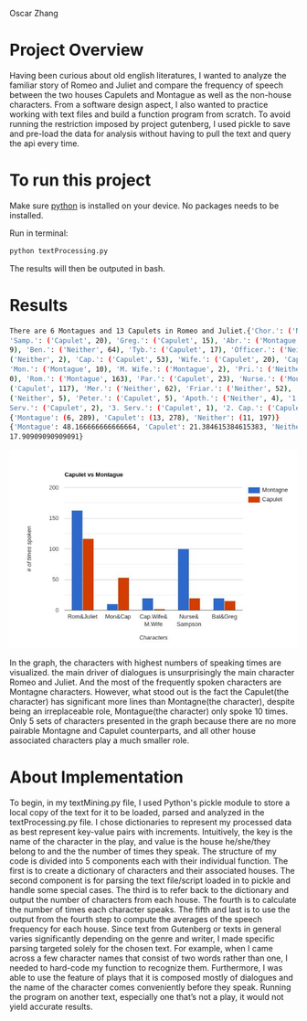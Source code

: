 Oscar Zhang

# Project Overview
Having been curious about old english literatures, I wanted to analyze the familiar story of
Romeo and Juliet and compare the frequency of speech between the two houses Capulets and
Montague as well as the non-house characters. From a software design aspect, I also wanted
to practice working with text files and build a function program from scratch. To avoid running
the restriction imposed by project gutenberg, I used pickle to save and pre-load the data for
analysis without having to pull the text and query the api every time.

# To run this project
Make sure [python](https://www.python.org/downloads/) is installed on your device. 
No packages needs to be installed.

Run in terminal:
```bash
python textProcessing.py
```
The results will then be outputed in bash.
# Results


```bash
There are 6 Montagues and 13 Capulets in Romeo and Juliet.{'Chor.': ('Neither', 2),
'Samp.': ('Capulet', 20), 'Greg.': ('Capulet', 15), 'Abr.': ('Montague', 5), 'Bal.': ('Montague',
9), 'Ben.': ('Neither', 64), 'Tyb.': ('Capulet', 17), 'Officer.': ('Neither', 2), 'Citizens.':
('Neither', 2), 'Cap.': ('Capulet', 53), 'Wife.': ('Capulet', 20), 'Cap. Wife.': ('Capulet', 0),
'Mon.': ('Montague', 10), 'M. Wife.': ('Montague', 2), 'Pri.': ('Neither', 0), 'Prin.': ('Neither',
0), 'Rom.': ('Montague', 163), 'Par.': ('Capulet', 23), 'Nurse.': ('Montague', 100), 'Jul.':
('Capulet', 117), 'Mer.': ('Neither', 62), 'Friar.': ('Neither', 52), 'Laur.': ('Neither', 4), 'John.':
('Neither', 5), 'Peter.': ('Capulet', 5), 'Apoth.': ('Neither', 4), '1. Serv.': ('Capulet', 3), '2.
Serv.': ('Capulet', 2), '3. Serv.': ('Capulet', 1), '2. Cap.': ('Capulet', 2)}
{'Montague': (6, 289), 'Capulet': (13, 278), 'Neither': (11, 197)}
{'Montague': 48.166666666666664, 'Capulet': 21.384615384615383, 'Neither':
17.90909090909091}
```
![ Data visualized](/images/visualization.png)


In the graph, the characters with highest numbers of speaking times are visualized. the main
driver of dialogues is unsurprisingly the main character Romeo and Juliet. And the most of the
frequently spoken characters are Montagne characters. However, what stood out is the fact the
Capulet(the character) has significant more lines than Montagne(the character), despite being
an irreplaceable role, Montague(the character) only spoke 10 times. Only 5 sets of characters
presented in the graph because there are no more pairable Montagne and Capulet
counterparts, and all other house associated characters play a much smaller role.

# About Implementation
To begin, in my textMining.py file, I used Python's pickle module to store a local copy of the text
for it to be loaded, parsed and analyzed in the textProcessing.py file. I chose dictionaries to
represent my processed data as best represent key-value pairs with increments. Intuitively, the
key is the name of the character in the play, and value is the house he/she/they belong to and
the the number of times they speak. The structure of my code is divided into 5 components
each with their individual function. The first is to create a dictionary of characters and their
associated houses. The second component is for parsing the text file/script loaded in to pickle
and handle some special cases. The third is to refer back to the dictionary and output the
number of characters from each house. The fourth is to calculate the number of times each
character speaks. The fifth and last is to use the output from the fourth step to compute the
averages of the speech frequency for each house.
Since text from Gutenberg or texts in general varies significantly depending on the genre and
writer, I made specific parsing targeted solely for the chosen text. For example, when I came
across a few character names that consist of two words rather than one, I needed to hard-code
my function to recognize them. Furthermore, I was able to use the feature of plays that it is
composed mostly of dialogues and the name of the character comes conveniently before they
speak. Running the program on another text, especially one that’s not a play, it would not yield
accurate results.

